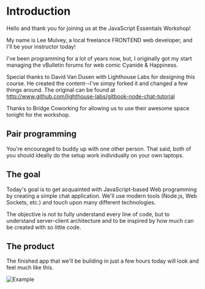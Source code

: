 # Introduction

Hello and thank you for joining us at the JavaScript Essentials Workshop!

My name is Lee Mulvey, a local freelance FRONTEND web developer, and I'll be your instructor today!

I've been programming for a lot of years now, but, I originally got my start managing the vBulletin forums for web comic Cyanide & Happiness. 

Special thanks to David Van Dusen with Lighthouse Labs for designing this course. He created the content--I've simpy forked it and changed a few things around. The original can be found at http://www.github.com/lighthouse-labs/gitbook-node-chat-tutorial 

Thanks to Bridge Coworking for allowing us to use their awesome space tonight for the workshop.

## Pair programming

You're encouraged to buddy up with one other person. That said, both of you should ideally do the setup work individually on your own laptops.

## The goal

Today's goal is to get acquainted with JavaScript-based Web programming by creating a simple chat application. We'll use modern tools \(Node.js, Web Sockets, etc.\) and touch upon many different technologies.

The objective is not to fully understand every line of code, but to understand server-client architecture and to be inspired by how much can be created with so little code.

## The product

The finished app that we'll be building in just a few hours today will look and feel much like this.

![Example](/assets/example-cropped.png)


